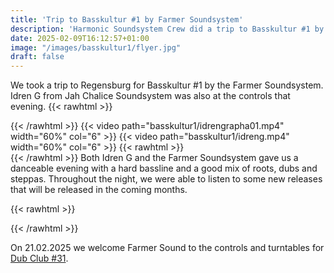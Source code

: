 ```yaml
---
title: 'Trip to Basskultur #1 by Farmer Soundsystem'
description: 'Harmonic Soundsystem Crew did a trip to Basskultur #1 by Farmer Soundsystem'
date: 2025-02-09T16:12:57+01:00
image: "/images/basskultur1/flyer.jpg"
draft: false
---
```


We took a trip to Regensburg for Basskultur #1 by the Farmer Soundsystem.
Idren G from Jah Chalice Soundsystem was also at the controls that evening.
{{< rawhtml >}}
<div class="container">
<div class="row">
{{< /rawhtml >}}
{{< video path="basskultur1/idrengrapha01.mp4" width="60%" col="6" >}}
{{< video path="basskultur1/idreng.mp4" width="60%" col="6" >}}
{{< rawhtml >}}
</div>
</div>
{{< /rawhtml >}}
Both Idren G and the Farmer Soundsystem gave us a danceable evening with a hard bassline and a good mix of roots, dubs and steppas. Throughout the night, we were able to listen to some new releases that will be released in the coming months.

{{< rawhtml >}}
<!-- DO not print
<div class="container">
<div class="row">
<div class="col-12">
{{< /rawhtml >}}
Here are two small samples for you to listen to. The tunes will be released on 21.03.2025 on Jah Chalice Records.

{{< rawhtml >}}
</div>
</div>
<div class="row">
{{< /rawhtml >}}
{{< audio path="JCR7005supreme_sample.mp3" name="jcr7005" label="JCR7005" col="6">}}
{{< audio path="JCR7006juahguidance_sample.mp3" name="jcr7006" label="JCR7006 - Juah Guidance Synth" col="6" >}}
{{< rawhtml >}}
</div>
</div>
-->
{{< /rawhtml >}}

On 21.02.2025 we welcome Farmer Sound to the controls and turntables for [Dub Club #31](/en/upcoming/#1).
